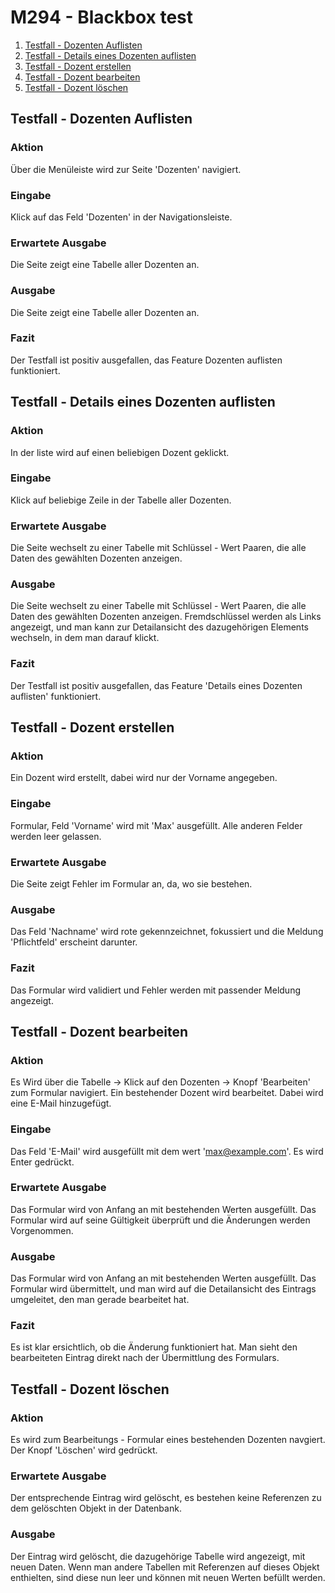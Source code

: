 # M294 - Blackbox test

1. [Testfall - Dozenten Auflisten](#testfall-dozenten-auflisten)
2. [Testfall - Details eines Dozenten auflisten](#testfall-details-eines-dozenten-auflisten)
3. [Testfall - Dozent erstellen](#testfall-dozent-erstellen)
4. [Testfall - Dozent bearbeiten](#testfall-dozent-bearbeiten)
5. [Testfall - Dozent löschen](#testfall-dozent-löschen)

## Testfall - Dozenten Auflisten

### Aktion

Über die Menüleiste wird zur Seite 'Dozenten' navigiert.

### Eingabe

Klick auf das Feld 'Dozenten' in der Navigationsleiste.

### Erwartete Ausgabe

Die Seite zeigt eine Tabelle aller Dozenten an.

### Ausgabe

Die Seite zeigt eine Tabelle aller Dozenten an.

### Fazit

Der Testfall ist positiv ausgefallen, das Feature Dozenten auflisten funktioniert.

## Testfall - Details eines Dozenten auflisten

### Aktion

In der liste wird auf einen beliebigen Dozent geklickt.

### Eingabe

Klick auf beliebige Zeile in der Tabelle aller Dozenten.

### Erwartete Ausgabe

Die Seite wechselt zu einer Tabelle mit Schlüssel - Wert Paaren, die alle Daten des gewählten Dozenten anzeigen.

### Ausgabe

Die Seite wechselt zu einer Tabelle mit Schlüssel - Wert Paaren, die alle Daten des gewählten Dozenten anzeigen. Fremdschlüssel werden als Links angezeigt, und man kann zur Detailansicht des dazugehörigen Elements wechseln, in dem man darauf klickt.

### Fazit

Der Testfall ist positiv ausgefallen, das Feature 'Details eines Dozenten auflisten' funktioniert.

## Testfall - Dozent erstellen

### Aktion

Ein Dozent wird erstellt, dabei wird nur der Vorname angegeben.

### Eingabe

Formular, Feld 'Vorname' wird mit 'Max' ausgefüllt. Alle anderen Felder werden leer gelassen.

### Erwartete Ausgabe

Die Seite zeigt Fehler im Formular an, da, wo sie bestehen.

### Ausgabe

Das Feld 'Nachname' wird rote gekennzeichnet, fokussiert und die Meldung 'Pflichtfeld' erscheint darunter.

### Fazit

Das Formular wird validiert und Fehler werden mit passender Meldung angezeigt.

## Testfall - Dozent bearbeiten

### Aktion

Es Wird über die Tabelle -> Klick auf den Dozenten -> Knopf 'Bearbeiten' zum Formular navigiert.
Ein bestehender Dozent wird bearbeitet. Dabei wird eine E-Mail hinzugefügt.

### Eingabe

Das Feld 'E-Mail' wird ausgefüllt mit dem wert 'max@example.com'.
Es wird Enter gedrückt.

### Erwartete Ausgabe

Das Formular wird von Anfang an mit bestehenden Werten ausgefüllt.
Das Formular wird auf seine Gültigkeit überprüft und die Änderungen werden Vorgenommen.

### Ausgabe

Das Formular wird von Anfang an mit bestehenden Werten ausgefüllt.
Das Formular wird übermittelt, und man wird auf die Detailansicht des Eintrags umgeleitet, den man gerade bearbeitet hat.

### Fazit

Es ist klar ersichtlich, ob die Änderung funktioniert hat. Man sieht den bearbeiteten Eintrag direkt nach der Übermittlung des Formulars.

## Testfall - Dozent löschen

### Aktion

Es wird zum Bearbeitungs - Formular eines bestehenden Dozenten navgiert. Der Knopf 'Löschen' wird gedrückt.

### Erwartete Ausgabe

Der entsprechende Eintrag wird gelöscht, es bestehen keine Referenzen zu dem gelöschten Objekt in der Datenbank.

### Ausgabe

Der Eintrag wird gelöscht, die dazugehörige Tabelle wird angezeigt, mit neuen Daten. Wenn man andere Tabellen mit Referenzen auf dieses Objekt enthielten, sind diese nun leer und können mit neuen Werten befüllt werden.
